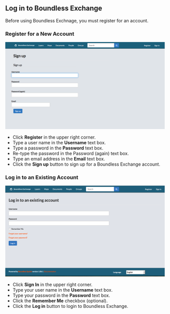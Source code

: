 ## Log in to Boundless Exchange

Before using Boundless Exchnage, you must register for an account.

### Register for a New Account

![SIGNUP](img/login-signup.png)

* Click __Register__ in the upper right corner.
* Type a user name in the __Username__ text box.
* Type a password in the __Password__ text box.
* Re-type the password in the Password (again) text box.
* Type an email address in the __Email__ text box.
* Click the __Sign up__ button to sign up for a Boundless Exchange account.

### Log in to an Existing Account

![LOGIN](img/login-login.png)

* Click __Sign In__ in the upper right corner.
* Type your user name in the __Username__ text box.
* Type your password in the __Password__ text box.
* Click the __Remember Me__ checkbox (optional).
* Click the __Log in__ button to login to Boundless Exchange.
